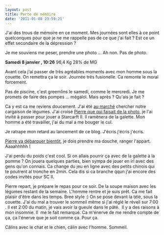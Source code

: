 ```yaml
---
layout: post
title: Perte de mémoire
date: '2011-01-08 23:59:21'
---
```


J'ai des trous de mémoire en ce moment. Mes journées sont elles à ce point quelconques pour que je ne me rappelle pas de ce que j'ai fait ? Est ce un effet secondaire de la dépression ?

Je me souviens me peser, prendre une photo ... Ah non. Pas de photo.

<p><strong>Samedi 8 janvier , 10:26</strong>
96,4 Kg 28% de MG</p>

Avant cela j'ai passer de très agréables moments avec mon homme sous la couette. On remettra ça le soir. Journée très fusionelle. Ca remonte le moral forcement.

Pas de piscine, c'est greemlins le samedi, comme le mercredi. Je me promets de faire des pompes ... mégalol. Mais après ? Qu'ais je fait ?

Ca y est ca me reviens doucement. J'ai été <a href="http://plyce.com/place/1183457-place-jean-paul-ii">au marché</a> chercher notre cargaison de légumes. J'ai croisé <a href="https://twitter.com/popietro/status/23679842629193728">Pierre que qui faisait de la photo</a>, je l'ai invité à passer pour jouer a Starcarft II. Il ramènera de la galette. Mon homme a été travailler, j'ai du mal a me bouger le cul.

Je ratrape mon retard au lancement de ce blog. J'écris j'écris j'écris.

<a href="https://twitter.com/popietro/status/23754502821650433">Pierre va débarquer bientôt</a>, je dois prendre ma douche, ranger l'appart. Aaaahhhhh !

J'ai perdu du poids c'est cool. Si on allais pourrir ça avec de la galette à la pomme ? On jouera quelques parties, bien sympa de jouer en irl avec des gens qu'on connais. Ca change du jeu en ligne avec des petits chinois qui te poutrent al tronche en 2min. Cela dis si ca branche qqun j'ai encore des codes invités pour SC II.

Pierre repart, je prépare le repas pour ce soir. De la soupe maison avec les légumes restant de la semaine. L'homme rentre et je suis prêt. Ca me fait plaisir d'être dans les temps. Bree style :) On se pose devant la télé, sous la couette. J'ai du mal a trouver le sommeil même si j'ai réglé le réveil sur 7:00 . Il est 2:00 du matin, je vais avoir la gueule dans le pâté.  Il y a des raisons à mon insomnie. Il  me le fait remarqué. Ca m'énerve de me rendre compte de ça, ça l'énerve que je soit comme ça. Pour ça.

Câlins avec le chat et le chien, câlin avec l'homme. Sommeil.

